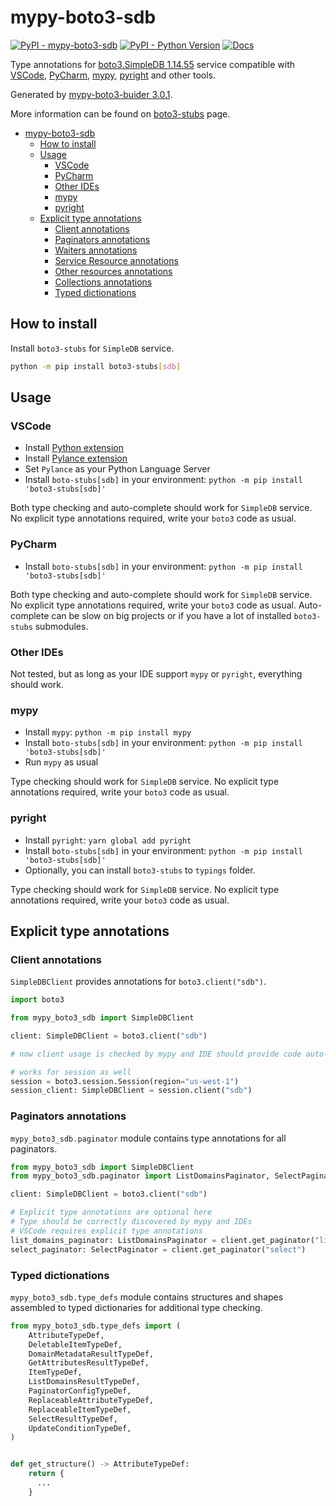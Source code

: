 # mypy-boto3-sdb

[![PyPI - mypy-boto3-sdb](https://img.shields.io/pypi/v/mypy-boto3-sdb.svg?color=blue)](https://pypi.org/project/mypy-boto3-sdb)
[![PyPI - Python Version](https://img.shields.io/pypi/pyversions/mypy-boto3-sdb.svg?color=blue)](https://pypi.org/project/mypy-boto3-sdb)
[![Docs](https://img.shields.io/readthedocs/mypy-boto3-builder.svg?color=blue)](https://mypy-boto3-builder.readthedocs.io/)

Type annotations for
[boto3.SimpleDB 1.14.55](https://boto3.amazonaws.com/v1/documentation/api/1.14.55/reference/services/sdb.html#SimpleDB) service
compatible with
[VSCode](https://code.visualstudio.com/),
[PyCharm](https://www.jetbrains.com/pycharm/),
[mypy](https://github.com/python/mypy),
[pyright](https://github.com/microsoft/pyright)
and other tools.

Generated by [mypy-boto3-buider 3.0.1](https://github.com/vemel/mypy_boto3_builder).

More information can be found on [boto3-stubs](https://pypi.org/project/boto3-stubs/) page.

- [mypy-boto3-sdb](#mypy-boto3-sdb)
  - [How to install](#how-to-install)
  - [Usage](#usage)
    - [VSCode](#vscode)
    - [PyCharm](#pycharm)
    - [Other IDEs](#other-ides)
    - [mypy](#mypy)
    - [pyright](#pyright)
  - [Explicit type annotations](#explicit-type-annotations)
    - [Client annotations](#client-annotations)
    - [Paginators annotations](#paginators-annotations)
    - [Waiters annotations](#waiters-annotations)
    - [Service Resource annotations](#service-resource-annotations)
    - [Other resources annotations](#other-resources-annotations)
    - [Collections annotations](#collections-annotations)
    - [Typed dictionations](#typed-dictionations)

## How to install

Install `boto3-stubs` for `SimpleDB` service.

```bash
python -m pip install boto3-stubs[sdb]
```

## Usage

### VSCode

- Install [Python extension](https://marketplace.visualstudio.com/items?itemName=ms-python.python)
- Install [Pylance extension](https://marketplace.visualstudio.com/items?itemName=ms-python.vscode-pylance)
- Set `Pylance` as your Python Language Server
- Install `boto-stubs[sdb]` in your environment: `python -m pip install 'boto3-stubs[sdb]'`

Both type checking and auto-complete should work for `SimpleDB` service.
No explicit type annotations required, write your `boto3` code as usual.

### PyCharm

- Install `boto-stubs[sdb]` in your environment: `python -m pip install 'boto3-stubs[sdb]'`

Both type checking and auto-complete should work for `SimpleDB` service.
No explicit type annotations required, write your `boto3` code as usual.
Auto-complete can be slow on big projects or if you have a lot of installed `boto3-stubs` submodules.

### Other IDEs

Not tested, but as long as your IDE support `mypy` or `pyright`, everything should work.

### mypy

- Install `mypy`: `python -m pip install mypy`
- Install `boto-stubs[sdb]` in your environment: `python -m pip install 'boto3-stubs[sdb]'`
- Run `mypy` as usual

Type checking should work for `SimpleDB` service.
No explicit type annotations required, write your `boto3` code as usual.

### pyright

- Install `pyright`: `yarn global add pyright`
- Install `boto-stubs[sdb]` in your environment: `python -m pip install 'boto3-stubs[sdb]'`
- Optionally, you can install `boto3-stubs` to `typings` folder.

Type checking should work for `SimpleDB` service.
No explicit type annotations required, write your `boto3` code as usual.

## Explicit type annotations

### Client annotations

`SimpleDBClient` provides annotations for `boto3.client("sdb")`.

```python
import boto3

from mypy_boto3_sdb import SimpleDBClient

client: SimpleDBClient = boto3.client("sdb")

# now client usage is checked by mypy and IDE should provide code auto-complete

# works for session as well
session = boto3.session.Session(region="us-west-1")
session_client: SimpleDBClient = session.client("sdb")
```

### Paginators annotations

`mypy_boto3_sdb.paginator` module contains type annotations for all paginators.

```python
from mypy_boto3_sdb import SimpleDBClient
from mypy_boto3_sdb.paginator import ListDomainsPaginator, SelectPaginator

client: SimpleDBClient = boto3.client("sdb")

# Explicit type annotations are optional here
# Type should be correctly discovered by mypy and IDEs
# VSCode requires explicit type annotations
list_domains_paginator: ListDomainsPaginator = client.get_paginator("list_domains")
select_paginator: SelectPaginator = client.get_paginator("select")
```







### Typed dictionations

`mypy_boto3_sdb.type_defs` module contains structures and shapes assembled
to typed dictionaries for additional type checking.

```python
from mypy_boto3_sdb.type_defs import (
    AttributeTypeDef,
    DeletableItemTypeDef,
    DomainMetadataResultTypeDef,
    GetAttributesResultTypeDef,
    ItemTypeDef,
    ListDomainsResultTypeDef,
    PaginatorConfigTypeDef,
    ReplaceableAttributeTypeDef,
    ReplaceableItemTypeDef,
    SelectResultTypeDef,
    UpdateConditionTypeDef,
)


def get_structure() -> AttributeTypeDef:
    return {
      ...
    }
```
